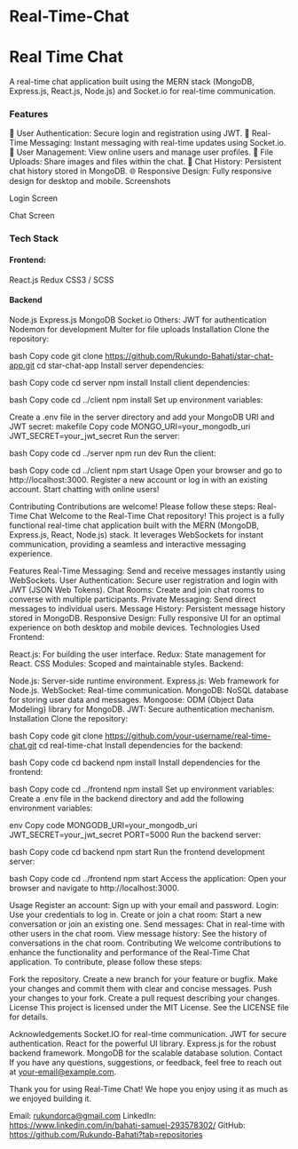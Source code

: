 # Real-Time-Chat
<h1>Real Time Chat</h1>
A real-time chat application built using the MERN stack (MongoDB, Express.js, React.js, Node.js) and Socket.io for real-time communication.

<h3>Features</h3>
🔐 User Authentication: Secure login and registration using JWT.
💬 Real-Time Messaging: Instant messaging with real-time updates using Socket.io.
👥 User Management: View online users and manage user profiles.
📂 File Uploads: Share images and files within the chat.
📜 Chat History: Persistent chat history stored in MongoDB.
🌐 Responsive Design: Fully responsive design for desktop and mobile.
Screenshots

Login Screen

Chat Screen

<h3>Tech Stack</h3>
<h4>Frontend:</h4>
React.js
Redux
CSS3 / SCSS
<h4>Backend</h4>
Node.js
Express.js
MongoDB
Socket.io
Others:
JWT for authentication
Nodemon for development
Multer for file uploads
Installation
Clone the repository:

bash
Copy code
git clone https://github.com/Rukundo-Bahati/star-chat-app.git
cd star-chat-app
Install server dependencies:

bash
Copy code
cd server
npm install
Install client dependencies:

bash
Copy code
cd ../client
npm install
Set up environment variables:

Create a .env file in the server directory and add your MongoDB URI and JWT secret:
makefile
Copy code
MONGO_URI=your_mongodb_uri
JWT_SECRET=your_jwt_secret
Run the server:

bash
Copy code
cd ../server
npm run dev
Run the client:

bash
Copy code
cd ../client
npm start
Usage
Open your browser and go to http://localhost:3000.
Register a new account or log in with an existing account.
Start chatting with online users!

Contributing
Contributions are welcome! Please follow these steps:
Real-Time Chat
Welcome to the Real-Time Chat repository! This project is a fully functional real-time chat application built with the MERN (MongoDB, Express.js, React, Node.js) stack. It leverages WebSockets for instant communication, providing a seamless and interactive messaging experience.

Features
Real-Time Messaging: Send and receive messages instantly using WebSockets.
User Authentication: Secure user registration and login with JWT (JSON Web Tokens).
Chat Rooms: Create and join chat rooms to converse with multiple participants.
Private Messaging: Send direct messages to individual users.
Message History: Persistent message history stored in MongoDB.
Responsive Design: Fully responsive UI for an optimal experience on both desktop and mobile devices.
Technologies Used
Frontend:

React.js: For building the user interface.
Redux: State management for React.
CSS Modules: Scoped and maintainable styles.
Backend:

Node.js: Server-side runtime environment.
Express.js: Web framework for Node.js.
WebSocket: Real-time communication.
MongoDB: NoSQL database for storing user data and messages.
Mongoose: ODM (Object Data Modeling) library for MongoDB.
JWT: Secure authentication mechanism.
Installation
Clone the repository:

bash
Copy code
git clone https://github.com/your-username/real-time-chat.git
cd real-time-chat
Install dependencies for the backend:

bash
Copy code
cd backend
npm install
Install dependencies for the frontend:

bash
Copy code
cd ../frontend
npm install
Set up environment variables:
Create a .env file in the backend directory and add the following environment variables:

env
Copy code
MONGODB_URI=your_mongodb_uri
JWT_SECRET=your_jwt_secret
PORT=5000
Run the backend server:

bash
Copy code
cd backend
npm start
Run the frontend development server:

bash
Copy code
cd ../frontend
npm start
Access the application:
Open your browser and navigate to http://localhost:3000.

Usage
Register an account: Sign up with your email and password.
Login: Use your credentials to log in.
Create or join a chat room: Start a new conversation or join an existing one.
Send messages: Chat in real-time with other users in the chat room.
View message history: See the history of conversations in the chat room.
Contributing
We welcome contributions to enhance the functionality and performance of the Real-Time Chat application. To contribute, please follow these steps:

Fork the repository.
Create a new branch for your feature or bugfix.
Make your changes and commit them with clear and concise messages.
Push your changes to your fork.
Create a pull request describing your changes.
License
This project is licensed under the MIT License. See the LICENSE file for details.

Acknowledgements
Socket.IO for real-time communication.
JWT for secure authentication.
React for the powerful UI library.
Express.js for the robust backend framework.
MongoDB for the scalable database solution.
Contact
If you have any questions, suggestions, or feedback, feel free to reach out at your-email@example.com.

Thank you for using Real-Time Chat! We hope you enjoy using it as much as we enjoyed building it.

Email: rukundorca@gmail.com
LinkedIn: https://www.linkedin.com/in/bahati-samuel-293578302/
GitHub: https://github.com/Rukundo-Bahati?tab=repositories
